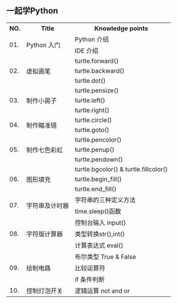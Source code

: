 <h2>一起学Python</h2>
<table>
    <tr>
	    <th>NO.</th>
        <th>Title</th>
        <th>Knowledge points</th>
    </tr>
    <tr>
        <td rowspan="2">01.</td>
        <td rowspan="2">Python 入门</td>
		<td>Python 介绍</td>
    </tr>
    <tr>
        <td>IDE 介绍</td>
    </tr>
    <tr>
        <td rowspan="3">02.</td>
        <td rowspan="3">虚拟画笔</td>
		<td>turtle.forward()</td>
    </tr>
    <tr>
        <td>turtle.backward()</td>
    </tr>
	    <tr>
        <td>turtle.dot()</td>
    </tr>
	<tr>
        <td rowspan="3">03.</td>
        <td rowspan="3">制作小房子</td>
		<td>turtle.pensize()</td>
    </tr>
    <tr>
        <td>turtle.left()</td>
    </tr>
	    <tr>
        <td>turtle.right()</td>
    </tr>
	<tr>
        <td rowspan="2">04.</td>
        <td rowspan="2">制作瞄准镜</td>
		<td>turtle.circle()</td>
    </tr>
    <tr>
        <td>turtle.goto()</td>
    </tr>
	<tr>
        <td rowspan="3">05.</td>
        <td rowspan="3">制作七色彩虹</td>
		<td>turtle.pencolor()</td>
    </tr>
    <tr>
        <td>turtle.penup()</td>
    </tr>
	    <tr>
        <td>turtle.pendown()</td>
    </tr>
	<tr>
        <td rowspan="3">06.</td>
        <td rowspan="3">图形填充</td>
		<td>turtle.bgcolor() & turtle.fillcolor()</td>
    </tr>
    <tr>
        <td>turtle.begin_fill()</td>
    </tr>
	    <tr>
        <td>turtle.end_fill()</td>
    </tr>
	<tr>
        <td rowspan="2">07.</td>
        <td rowspan="2">字符串及计时器</td>
		<td>字符串的三种定义方法</td>
    </tr>
    <tr>
        <td>time.sleep()函数</td>
    </tr>
	<tr>
        <td rowspan="3">08.</td>
        <td rowspan="3">字符版计算器</td>
		<td>控制台输入 input()</td>
    </tr>
    <tr>
        <td>类型转换str(),int()</td>
    </tr>
	    <tr>
        <td>计算表达式 eval()</td>
    </tr>
	<tr>
        <td rowspan="3">09.</td>
        <td rowspan="3">绘制电路</td>
		<td>布尔类型 True & False</td>
    </tr>
    <tr>
        <td>比较运算符 </td>
    </tr>
	    <tr>
        <td>if 条件判断</td>
    </tr>
		<tr>
        <td>10.</td>
        <td>控制灯泡开关</td>
		<td>逻辑运算 not and or </td>
    </tr>
</table>
